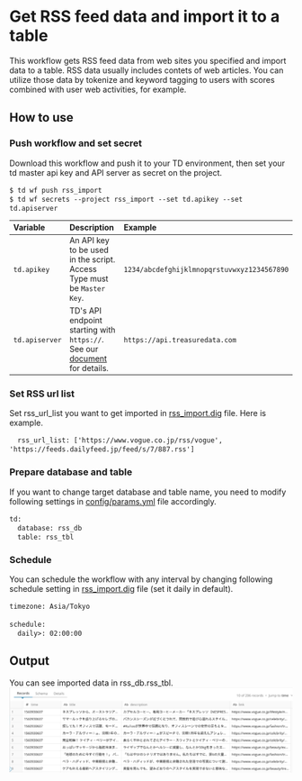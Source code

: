 # Get RSS feed data and import it to a table
This workflow gets RSS feed data from web sites you specified and import data to a table. RSS data usually includes contets of web articles. You can utilize those data by tokenize and keyword tagging to users with scores combined with user web activities, for example.

## How to use
### Push workflow and set secret

Download this workflow and push it to your TD environment, then set your td master api key and API server as secret on the project.

```
$ td wf push rss_import
$ td wf secrets --project rss_import --set td.apikey --set td.apiserver
```

|Variable|Description|Example|
|:---|:---|:---|
|`td.apikey`|An API key to be used in the script. Access Type must be `Master Key`.|`1234/abcdefghijklmnopqrstuvwxyz1234567890`|
|`td.apiserver`|TD's API endpoint starting with `https://`. See our [document](https://docs.treasuredata.com/display/public/PD/Sites+and+Endpoints#Endpoints) for details.|`https://api.treasuredata.com`|

### Set RSS url list
Set rss_url_list you want to get imported in [rss_import.dig](rss_import.dig) file.
Here is example.
```
  rss_url_list: ['https://www.vogue.co.jp/rss/vogue', 'https://feeds.dailyfeed.jp/feed/s/7/887.rss']
```

### Prepare database and table

If you want to change target database and table name, you need to modify following settings in [config/params.yml](config/params.yml) file accordingly.

```
td:
  database: rss_db
  table: rss_tbl
```

### Schedule
You can schedule the workflow with any interval by changing following schedule setting in [rss_import.dig](rss_import.dig) file (set it daily in default).
```
timezone: Asia/Tokyo

schedule:
  daily>: 02:00:00
```

## Output
You can see imported data in rss_db.rss_tbl.
![rss_data](rss_data.png)

